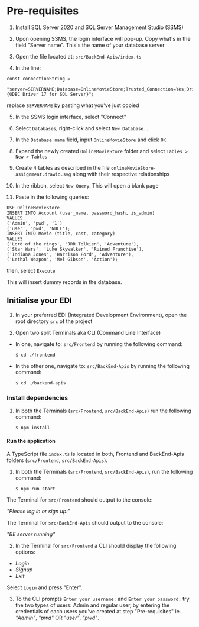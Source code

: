 # Pre-requisites

1. Install SQL Server 2020 and SQL Server Management Studio (SSMS)

2. Upon opening SSMS, the login interface will pop-up. Copy what's in the field "Server name". This's the name of your database server

3. Open the file located at: `src/BackEnd-Apis/index.ts`

4. In the line:

```
const connectionString =
  "server=SERVERNAME;Database=OnlineMovieStore;Trusted_Connection=Yes;Driver={ODBC Driver 17 for SQL Server}";
```

replace `SERVERNAME` by pasting what you've just copied

5. In the SSMS login interface, select "Connect"

6. Select `Databases`, right-click and select `New Database..`

7. In the `Database name` field, input `OnlineMovieStore` and click `OK`

8. Expand the newly created `OnlineMovieStore` folder and select `Tables > New > Tables`

9. Create 4 tables as described in the file `onlineMovieStore-assignment.drawio.svg` along with their respective relationships

10. In the ribbon, select `New Query`. This will open a blank page

11. Paste in the following queries:

```
USE OnlineMovieStore
INSERT INTO Account (user_name, password_hash, is_admin)
VALUES
('Admin', 'pwd', '1')
('user', 'pwd', 'NULL');
INSERT INTO Movie (title, cast, category)
VALUES
('Lord of the rings', 'JRR Tolkien', 'Adventure'),
('Star Wars', 'Luke Skywalker', 'Ruined Franchise'),
('Indiana Jones', 'Harrison Ford', 'Adventure'),
('Lethal Weapon', 'Mel Gibson', 'Action');
```
then, select `Execute`

This will insert dummy records in the database.

## Initialise your EDI

1. In your preferred EDI (Integrated Development Environment), open the root directory `src` of the project

2. Open two split Terminals aka CLI (Command Line Interface)

 - In one, navigate to: `src/Frontend` by running the following command:

   `$ cd ./frontend`

 - In the other one, navigate to: `src/BackEnd-Apis` by running the following command:

   `$ cd ./backend-apis`

### Install dependencies

1. In both the Terminals (`src/Frontend`, `src/BackEnd-Apis`) run the following command:

   `$ npm install`

#### Run the application

A TypeScript file `index.ts` is located in both, Frontend and BackEnd-Apis folders (`src/Frontend`, `src/BackEnd-Apis`).

1. In both the Terminals (`src/Frontend`, `src/BackEnd-Apis`), run the following command:

   `$ npm run start`

The Terminal for `src/Frontend` should output to the console:

*"Please log in or sign up:"*

The Terminal for `src/BackEnd-Apis` should output to the console:

*"BE server running"*

2. In the Terminal for `src/Frontend` a CLI should display the following options:
- *Login*
- *Signup*
- *Exit*

Select `Login` and press "Enter".

3. To the CLI prompts `Enter your username:` and `Enter your password:` try the two types of users: Admin and regular user, by entering the credentials of each users you've created at step "Pre-requisites" ie. *"Admin"*, *"pwd"* OR *"user"*, *"pwd"*.
